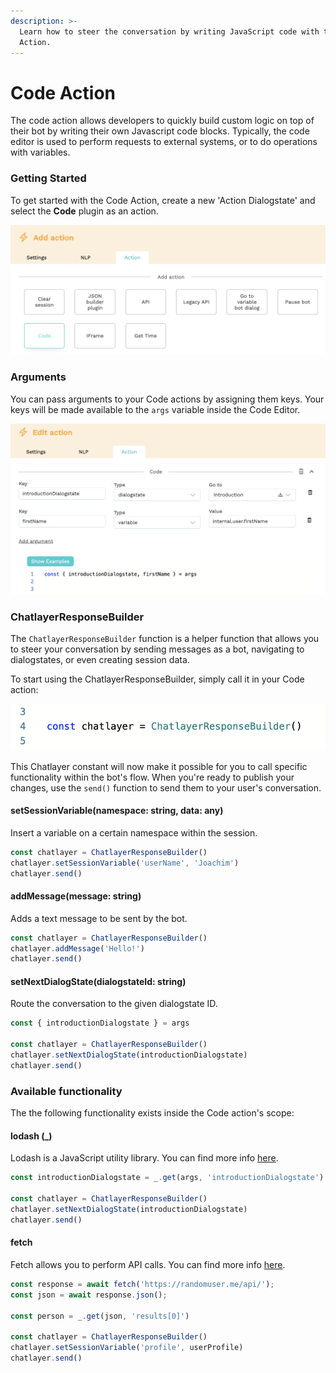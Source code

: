 ```yaml
---
description: >-
  Learn how to steer the conversation by writing JavaScript code with the Code
  Action.
---
```


# Code Action

The code action allows developers to quickly build custom logic on top of their bot by writing their own Javascript code blocks. Typically, the code editor is used to perform requests to external systems, or to do operations with variables.

### Getting Started

To get started with the Code Action, create a new 'Action Dialogstate' and select the **Code** plugin as an action.

![](../../../.gitbook/assets/image%20%28318%29.png)

### Arguments

You can pass arguments to your Code actions by assigning them keys. Your keys will be made available to the `args` variable inside the Code Editor.

![](../../../.gitbook/assets/image%20%28319%29.png)

### ChatlayerResponseBuilder

The `ChatlayerResponseBuilder` function is a helper function that allows you to steer your conversation by sending messages as a bot, navigating to dialogstates, or even creating session data.

To start using the ChatlayerResponseBuilder, simply call it in your Code action:

![Initializing the ChatlayerResponseBuilder](../../../.gitbook/assets/image%20%28320%29.png)

This Chatlayer constant will now make it possible for you to call specific functionality within the bot's flow. When you're ready to publish your changes, use the `send()` function to send them to your user's conversation. 

#### setSessionVariable\(namespace: string, data: any\)

Insert a variable on a certain namespace within the session. 

```javascript
const chatlayer = ChatlayerResponseBuilder()
chatlayer.setSessionVariable('userName', 'Joachim')
chatlayer.send()
```

#### addMessage\(message: string\)

Adds a text message to be sent by the bot.

```javascript
const chatlayer = ChatlayerResponseBuilder()
chatlayer.addMessage('Hello!')
chatlayer.send()
```

#### setNextDialogState\(dialogstateId: string\)

Route the conversation to the given dialogstate ID.

```javascript
const { introductionDialogstate } = args

const chatlayer = ChatlayerResponseBuilder()
chatlayer.setNextDialogState(introductionDialogstate)
chatlayer.send()
```

### Available functionality

The the following functionality exists inside the Code action's scope:

#### lodash \(\_\)

Lodash is a JavaScript utility library. You can find more info [here](https://lodash.com/docs/4.17.15). 

```javascript
const introductionDialogstate = _.get(args, 'introductionDialogstate')

const chatlayer = ChatlayerResponseBuilder()
chatlayer.setNextDialogState(introductionDialogstate)
chatlayer.send()
```

#### fetch

Fetch allows you to perform API calls. You can find more info [here](https://github.com/node-fetch/node-fetch).

```javascript
const response = await fetch('https://randomuser.me/api/');
const json = await response.json();

const person = _.get(json, 'results[0]')  

const chatlayer = ChatlayerResponseBuilder()
chatlayer.setSessionVariable('profile', userProfile)
chatlayer.send()
```



